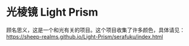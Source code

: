 # 光棱镜 Light Prism
顾名思义，这是一个和光有关的项目。这个项目收集了许多颜色，具体请见：https://sheep-realms.github.io/Light-Prism/serafuku/index.html
